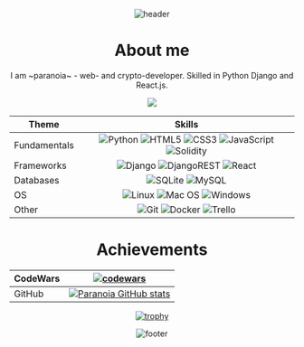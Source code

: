 <div align="center">

![header](https://capsule-render.vercel.app/api?type=waving&color=FFFFFF&height=250&section=header&text=You%20know%20me%20as&fontAlign=35&fontAlignY=35&fontSize=60&fontColor=212529&animation=fadeIn&desc=paranoia&descAlign=75&descAlignY=55&descSize=60)
</div>
<div align="justify">

<div align="center">

# About me

I am ~paranoia~ - web- and crypto-developer. Skilled in Python Django and React.js. 

![](https://komarev.com/ghpvc/?username=is-paranoia)
  
</div>

<div align="center">

| Theme | Skills |
| ------------- |:-------------:|
| Fundamentals      | ![Python](https://img.shields.io/badge/python-3670A0?style=for-the-badge&logo=python&logoColor=ffdd54) ![HTML5](https://img.shields.io/badge/html5-%23E34F26.svg?style=for-the-badge&logo=html5&logoColor=white) ![CSS3](https://img.shields.io/badge/css3-%231572B6.svg?style=for-the-badge&logo=css3&logoColor=white) ![JavaScript](https://img.shields.io/badge/javascript-%23323330.svg?style=for-the-badge&logo=javascript&logoColor=%23F7DF1E) ![Solidity](https://img.shields.io/badge/Solidity-%23363636.svg?style=for-the-badge&logo=solidity&logoColor=white) |
| Frameworks      | ![Django](https://img.shields.io/badge/django-%23092E20.svg?style=for-the-badge&logo=django&logoColor=white)   ![DjangoREST](https://img.shields.io/badge/DJANGO-REST-ff1709?style=for-the-badge&logo=django&logoColor=white&color=ff1709&labelColor=gray) ![React](https://img.shields.io/badge/react-%2320232a.svg?style=for-the-badge&logo=react&logoColor=%2361DAFB) |
| Databases | ![SQLite](https://img.shields.io/badge/sqlite-%2307405e.svg?style=for-the-badge&logo=sqlite&logoColor=white) ![MySQL](https://img.shields.io/badge/mysql-%2300f.svg?style=for-the-badge&logo=mysql&logoColor=white) |
| OS | ![Linux](https://img.shields.io/badge/Linux-FCC624?style=for-the-badge&logo=linux&logoColor=black) ![Mac OS](https://img.shields.io/badge/mac%20os-000000?style=for-the-badge&logo=macos&logoColor=F0F0F0) ![Windows](https://img.shields.io/badge/Windows-0078D6?style=for-the-badge&logo=windows&logoColor=white) |
| Other | ![Git](https://img.shields.io/badge/git-%23F05033.svg?style=for-the-badge&logo=git&logoColor=white) ![Docker](https://img.shields.io/badge/docker-%230db7ed.svg?style=for-the-badge&logo=docker&logoColor=white)  ![Trello](https://img.shields.io/badge/Trello-%23026AA7.svg?style=for-the-badge&logo=Trello&logoColor=white) |

# Achievements

| CodeWars | [![codewars](https://www.codewars.com/users/is-paranoia/badges/large)](https://www.codewars.com/users/is-paranoia) |
| ------------- |:-------------:|
| GitHub | [![Paranoia GitHub stats](https://github-readme-stats.vercel.app/api?username=is-paranoia&theme=graywhite)](https://github.com/is-paranoia/github-readme-stats) |

[![trophy](https://github-profile-trophy.vercel.app/?username=is-paranoia&theme=darkhub)](https://github.com/ryo-ma/github-profile-trophy)


![footer](https://capsule-render.vercel.app/api?type=waving&section=footer&color=FFFFFF&height=200&text=Thanks%20for%20your%20attention!&fontAlign=50&fontAlignY=70&fontSize=48&fontColor=212529&animation=fadeIn)

</div>

